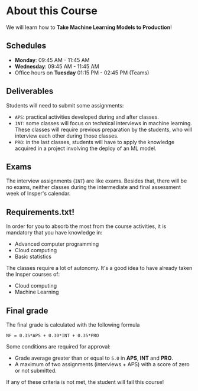 # About this Course

We will learn how to **Take Machine Learning Models to Production**!

## Schedules

- **Monday**: 09:45 AM - 11:45 AM
- **Wednesday**: 09:45 AM - 11:45 AM
- Office hours on **Tuesday** 01:15 PM - 02:45 PM (Teams)

## Deliverables

Students will need to submit some assignments:

- `APS`: practical activities developed during and after classes.
- `INT`: some classes will focus on technical interviews in machine learning. These classes will require previous preparation by the students, who will interview each other during those classes.
- `PRO`: in the last classes, students will have to apply the knowledge acquired in a project involving the deploy of an ML model.

## Exams

The interview assignments (`INT`) are like exams. Besides that, there will be no exams, neither classes during the intermediate and final assessment week of Insper's calendar.

## Requirements.txt!

In order for you to absorb the most from the course activities, it is mandatory that you have knowledge in:

- Advanced computer programming
- Cloud computing
- Basic statistics

The classes require a lot of autonomy. It's a good idea to have already taken the Insper courses of:

- Cloud computing
- Machine Learning

## Final grade

The final grade is calculated with the following formula

```
NF = 0.35*APS + 0.30*INT + 0.35*PRO
```

Some conditions are required for approval:

- Grade average greater than or equal to `5.0` in **APS**, **INT** and **PRO**.
- A maximum of two assignments (interviews + APS) with a score of zero or not submitted.

If any of these criteria is not met, the student will fail this course!
